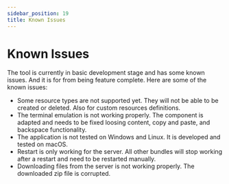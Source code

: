 ```yaml
---
sidebar_position: 19
title: Known Issues
---
```


# Known Issues

The tool is currently in basic development stage and has some known issues. And
it is for from being feature complete. Here are some of the known issues:

* Some resource types are not supported yet. They will not be able to be created or deleted. Also for custom resources definitions.
* The terminal emulation is not working properly. The component is adapted and needs to be fixed loosing content, copy and paste, and backspace functionality.
* The application is not tested on Windows and Linux. It is developed and tested on macOS.
* Restart is only working for the server. All other bundles will stop working after a restart and need to be restarted manually. 
* Downloading files from the server is not working properly. The downloaded zip file is corrupted.

